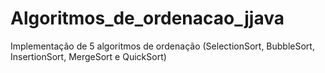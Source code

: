 # Algoritmos_de_ordenacao_jjava
Implementação de 5 algoritmos de ordenação (SelectionSort, BubbleSort, InsertionSort, MergeSort e QuickSort)
